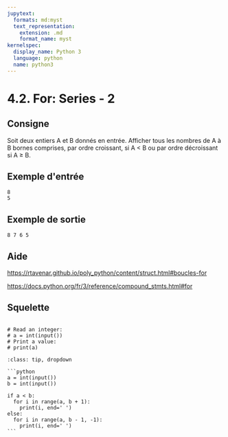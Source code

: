 ```yaml
---
jupytext:
  formats: md:myst
  text_representation:
    extension: .md
    format_name: myst
kernelspec:
  display_name: Python 3
  language: python
  name: python3
---
```


# 4.2. For: Series - 2

## Consigne

Soit deux entiers A et B donnés en entrée. Afficher tous les nombres de A à B bornes comprises, par ordre croissant, si A < B ou par ordre décroissant si A ≥ B.

## Exemple d'entrée

```
8
5
```

## Exemple de sortie

```
8 7 6 5
```

## Aide

https://rtavenar.github.io/poly_python/content/struct.html#boucles-for

https://docs.python.org/fr/3/reference/compound_stmts.html#for

## Squelette

```{code-cell} ipython3

# Read an integer:
# a = int(input())
# Print a value:
# print(a)
```

````{admonition} Cliquez ici pour voir la solution
:class: tip, dropdown

```python
a = int(input())
b = int(input())

if a < b:
  for i in range(a, b + 1):
    print(i, end=' ')
else:
  for i in range(a, b - 1, -1):
    print(i, end=' ')
```
````

